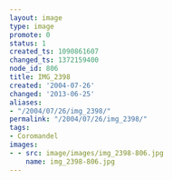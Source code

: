 ```yaml
---
layout: image
type: image
promote: 0
status: 1
created_ts: 1090861607
changed_ts: 1372159400
node_id: 806
title: IMG_2398
created: '2004-07-26'
changed: '2013-06-25'
aliases:
- "/2004/07/26/img_2398/"
permalink: "/2004/07/26/img_2398/"
tags:
- Coromandel
images:
- - src: image/images/img_2398-806.jpg
    name: img_2398-806.jpg
---
```


